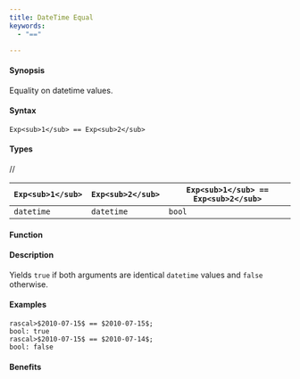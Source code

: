 ```yaml
---
title: DateTime Equal
keywords:
  - "=="

---
```


#### Synopsis

Equality on datetime values.

#### Syntax

`Exp<sub>1</sub> == Exp<sub>2</sub>`

#### Types

//

| `Exp<sub>1</sub>`      | `Exp<sub>2</sub>`      | `Exp<sub>1</sub> == Exp<sub>2</sub>`  |
| --- | --- | --- |
| `datetime`     |  `datetime`    | `bool`                |


#### Function

#### Description

Yields `true` if both arguments are identical `datetime` values and `false` otherwise.

#### Examples


```rascal-shell
rascal>$2010-07-15$ == $2010-07-15$;
bool: true
rascal>$2010-07-15$ == $2010-07-14$;
bool: false
```

#### Benefits


